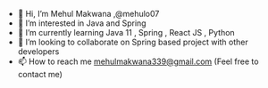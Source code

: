 - 👋 Hi, I’m Mehul Makwana ,@mehulo07
- 👀 I’m interested in Java and Spring
- 🌱 I’m currently learning Java 11 , Spring , React JS , Python 
- 💞️ I’m looking to collaborate on Spring based project with other developers
- 📫 How to reach me mehulmakwana339@gmail.com (Feel free to contact me)

<!---
mehulo07/mehulo07 is a ✨ special ✨ repository because its `README.md` (this file) appears on your GitHub profile.
You can click the Preview link to take a look at your changes.
--->
